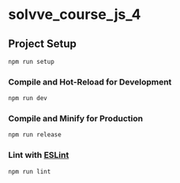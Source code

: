 # solvve_course_js_4

## Project Setup

```sh
npm run setup
```

### Compile and Hot-Reload for Development

```sh
npm run dev
```

### Compile and Minify for Production

```sh
npm run release
```

### Lint with [ESLint](https://eslint.org/)

```sh
npm run lint
```
